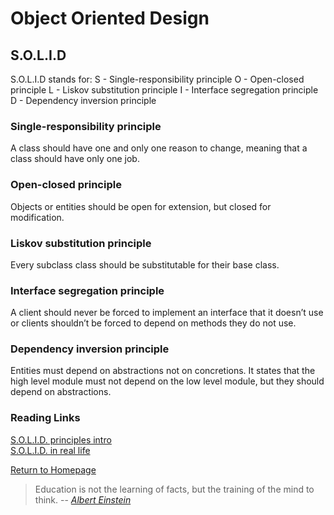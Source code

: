 # Object Oriented Design

## S.O.L.I.D
S.O.L.I.D stands for:
S - Single-responsibility principle
O - Open-closed principle
L - Liskov substitution principle
I - Interface segregation principle
D - Dependency inversion principle

### Single-responsibility principle

 A class should have one and only one reason to change, meaning that a class should have only one job.
  
### Open-closed principle
Objects or entities should be open for extension, but closed for modification.
  
### Liskov substitution principle
Every subclass class should be substitutable for their base class.

### Interface segregation principle
A client should never be forced to implement an interface that it doesn’t use or clients shouldn’t be forced to depend on methods they do not use.

### Dependency inversion principle

Entities must depend on abstractions not on concretions. It states that the high level module must not depend on the low level module, but they should depend on abstractions.

### Reading Links
[S.O.L.I.D. principles intro](https://www.digitalocean.com/community/conceptual_articles/s-o-l-i-d-the-first-five-principles-of-object-oriented-design) <br>
[S.O.L.I.D. in real life](https://dzone.com/articles/the-solid-principles-in-real-life) <br>



[Return to Homepage](https://claudiobailon.github.io/reading-notes/401.html)


 
>Education is not the learning of facts,
>but the training of the mind to think.
> -- <cite>[Albert Einstein][1]</cite>

[1]:https://www.goodreads.com/quotes/6137386-education-is-not-the-learning-of-facts-but-the-training 